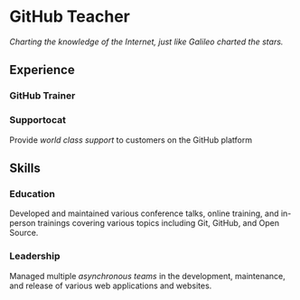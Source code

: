 # GitHub Teacher

_Charting the knowledge of the Internet, just like Galileo charted the stars._

## Experience

### GitHub Trainer

<!-- Teach all things *Git*, give away all the stickers, ensure world peace. -->

<!--
  Note here: Learners -- yup, you found the error!
  Course maintainers -- leave the italics with * instead of _ for the error case.
-->

<!-- 
  My Note: "remark" powerful Markdown processor. "remark-lint" is part of the "remark-cli" ecosystem. "remark-lint" scans Markdown files for inconsistencies such as:

  (*italics* vs _italics_)
  #title vs # title
 -->

### Supportocat

Provide _world class support_ to customers on the GitHub platform

## Skills

### Education

Developed and maintained various conference talks, online training, and in-person trainings covering various topics including Git, GitHub, and Open Source.

### Leadership

Managed multiple _asynchronous teams_ in the development, maintenance, and release of various web applications and websites.
